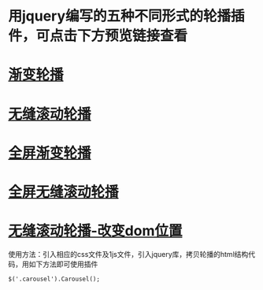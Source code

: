 ﻿# 用jquery编写的五种不同形式的轮播插件，可点击下方预览链接查看
# [渐变轮播](https://hsyneve.github.io/projects/plug-ins/Carousels/渐变轮播/demo.html)
# [无缝滚动轮播](https://hsyneve.github.io/projects/plug-ins/Carousels/无缝滚动轮播/demo.html)
# [全屏渐变轮播](https://hsyneve.github.io/projects/plug-ins/Carousels/全屏渐变轮播/demo.html)
# [全屏无缝滚动轮播](https://hsyneve.github.io/projects/plug-ins/Carousels/全屏无缝滚动轮播/demo.html)
# [无缝滚动轮播-改变dom位置](https://hsyneve.github.io/projects/plug-ins/Carousels/无缝滚动轮播-改变dom位置/demo.html)
使用方法：引入相应的css文件及1js文件，引入jquery库，拷贝轮播的html结构代码，用如下方法即可使用插件 
```
$('.carousel').Carousel();
```

